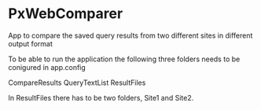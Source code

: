 # PxWebComparer
App to compare the saved query results from two different sites in different output format 

To be able to run the application the following three folders needs to be conigured in app.config

CompareResults
QueryTextList
ResultFiles

In ResultFiles there has to be two folders, Site1 and Site2.
